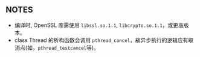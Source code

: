 ## NOTES
* 编译时, OpenSSL 库需使用 `libssl.so.1.1`, `libcrypto.so.1.1`，或更高版本。
* class Thread 的析构函数会调用 `pthread_cancel`，故异步执行的逻辑应有取消点(如，`pthread_testcancel`等)。
